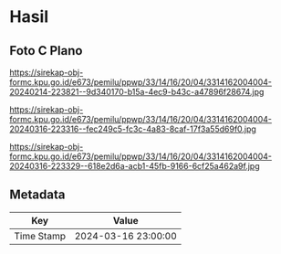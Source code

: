 # Hasil

## Foto C Plano

https://sirekap-obj-formc.kpu.go.id/e673/pemilu/ppwp/33/14/16/20/04/3314162004004-20240214-223821--9d340170-b15a-4ec9-b43c-a47896f28674.jpg

https://sirekap-obj-formc.kpu.go.id/e673/pemilu/ppwp/33/14/16/20/04/3314162004004-20240316-223316--fec249c5-fc3c-4a83-8caf-17f3a55d69f0.jpg

https://sirekap-obj-formc.kpu.go.id/e673/pemilu/ppwp/33/14/16/20/04/3314162004004-20240316-223329--618e2d6a-acb1-45fb-9166-6cf25a462a9f.jpg


## Metadata

| Key        | Value               |
| ---------- | ------------------- |
| Time Stamp | 2024-03-16 23:00:00 |



